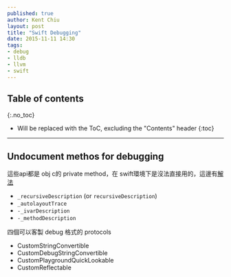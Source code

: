 ```yaml
---
published: true
author: Kent Chiu
layout: post
title: "Swift Debugging"
date: 2015-11-11 14:30
tags: 
- debug
- lldb
- llvm
- swift
---
```


## Table of contents
{:.no_toc}

* Will be replaced with the ToC, excluding the "Contents" header
{:toc}


----------------------------------------------------------------



## Undocument methos for debugging

這些api都是 obj c的 private method，在 swift環境下是沒法直接用的，這邊有[解法](https://medium.com/ios-os-x-development/auto-layout-debugging-in-swift-93bcd21a4abf)

- `_recursiveDescription` (or `recursiveDescription`)
- `_autolayoutTrace`
- `-_ivarDescription`
- `-_methodDescription`



四個可以客製 debug 格式的 protocols
- CustomStringConvertible
- CustomDebugStringConvertible 
- CustomPlaygroundQuickLookable 
- CustomReflectable








